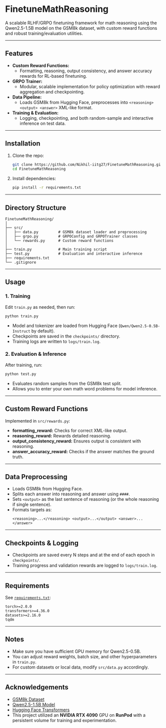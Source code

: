 # FinetuneMathReasoning

A scalable RLHF/GRPO finetuning framework for math reasoning using the Qwen2.5-1.5B model on the GSM8k dataset, with custom reward functions and robust training/evaluation utilities.

---

## Features

- **Custom Reward Functions:**  
  - Formatting, reasoning, output consistency, and answer accuracy rewards for RL-based finetuning.
- **GRPO Trainer:**  
  - Modular, scalable implementation for policy optimization with reward aggregation and checkpointing.
- **Data Pipeline:**  
  - Loads GSM8k from Hugging Face, preprocesses into `<reasoning> <output> <answer>` XML-like format.
- **Training & Evaluation:**  
  - Logging, checkpointing, and both random-sample and interactive inference on test data.

---

## Installation

1. Clone the repo:
    ```bash
    git clone https://github.com/Nikhil-iitg27/FinetuneMathReasoning.git
    cd FinetuneMathReasoning
    ```

2. Install dependencies:
    ```bash
    pip install -r requirements.txt
    ```

---

## Directory Structure

```
FinetuneMathReasoning/
│
├── src/
│   ├── data.py         # GSM8k dataset loader and preprocessing
│   ├── grpo.py         # GRPOConfig and GRPOTrainer classes
│   └── rewards.py      # Custom reward functions
│
├── train.py            # Main training script
├── test.py             # Evaluation and interactive inference
├── requirements.txt
└── .gitignore
```

---

## Usage

### 1. Training

Edit `train.py` as needed, then run:

```bash
python train.py
```

- Model and tokenizer are loaded from Hugging Face (`Qwen/Qwen2.5-0.5B-Instruct` by default).
- Checkpoints are saved in the `checkpoints/` directory.
- Training logs are written to `logs/train.log`.

### 2. Evaluation & Inference

After training, run:

```bash
python test.py
```

- Evaluates random samples from the GSM8k test split.
- Allows you to enter your own math word problems for model inference.

---

## Custom Reward Functions

Implemented in `src/rewards.py`:
- **formatting_reward:** Checks for correct XML-like output.
- **reasoning_reward:** Rewards detailed reasoning.
- **output_consistency_reward:** Ensures output is consistent with reasoning.
- **answer_accuracy_reward:** Checks if the answer matches the ground truth.

---

## Data Preprocessing

- Loads GSM8k from Hugging Face.
- Splits each answer into reasoning and answer using `####`.
- Sets `<output>` as the last sentence of reasoning (or the whole reasoning if single sentence).
- Formats targets as:
  ```
  <reasoning>...</reasoning> <output>...</output> <answer>...</answer>
  ```

---

## Checkpoints & Logging

- Checkpoints are saved every N steps and at the end of each epoch in `checkpoints/`.
- Training progress and validation rewards are logged to `logs/train.log`.

---

## Requirements

See [`requirements.txt`](requirements.txt):

```
torch>=2.0.0
transformers>=4.36.0
datasets>=2.16.0
tqdm
```

---

## Notes

- Make sure you have sufficient GPU memory for Qwen2.5-0.5B.
- You can adjust reward weights, batch size, and other hyperparameters in `train.py`.
- For custom datasets or local data, modify `src/data.py` accordingly.

---

## Acknowledgements

- [GSM8k Dataset](https://huggingface.co/datasets/gsm8k)
- [Qwen2.5-1.5B Model](https://huggingface.co/Qwen/Qwen2.5-0.5B-Instruct)
- [Hugging Face Transformers](https://github.com/huggingface/transformers)
- This project utilized an **NVIDIA RTX 4090** GPU on **RunPod** with a persistent volume for training and experimentation.